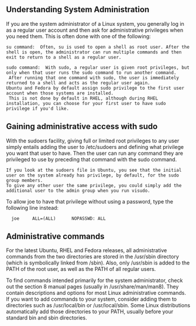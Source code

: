 Understanding System Administration
---
If you are the system administrator of a Linux system, you generally log in as a regular user account and then ask for administrative privileges when you need them. This is often done with one of the following:
```
su command:  Often, su is used to open a shell as root user. After the shell is open, the administrator can run multiple commands and then exit to return to a shell as a regular user.

sudo command:  With sudo, a regular user is given root privileges, but only when that user runs the sudo command to run another command.
 After running that one command with sudo, the user is immediately returned to a shell and acts as the regular user again.
Ubuntu and Fedora by default assign sudo privilege to the first user account when those systems are installed.
 This is not done by default in RHEL, although during RHEL installation, you can choose for your first user to have sudo privilege if you'd like.
```

Gaining administrative access with sudo
---
With the sudoers facility, giving full or limited root privileges to any user simply entails adding the user to /etc/sudoers and defining what privilege you want that user to have.
Then the user can run any command they are privileged to use by preceding that command with the sudo command.
```
If you look at the sudoers file in Ubuntu, you see that the initial user on the system already has privilege, by default, for the sudo group members. 
To give any other user the same privilege, you could simply add the additional user to the admin group when you run visudo.
```

To allow joe to have that privilege without using a password, type the following line instead:
```
  joe     ALL=(ALL)      NOPASSWD: ALL
```

Administrative commands
---
For the latest Ubuntu, RHEL and Fedora releases, all administrative commands from the two directories are stored in the /usr/sbin directory 
(which is symbolically linked from /sbin). Also, only /usr/sbin is added to the PATH of the root user, as well as the PATH of all regular users.

To find commands intended primarily for the system administrator, check out the section 8 manual pages (usually in /usr/share/man/man8).
They contain descriptions and options for most Linux administrative commands. If you want to add commands to your system, consider adding them to directories such as /usr/local/bin or /usr/local/sbin.
Some Linux distributions automatically add those directories to your PATH, usually before your standard bin and sbin directories.
